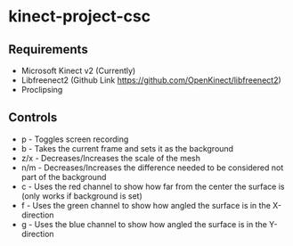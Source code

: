 # kinect-project-csc

## Requirements
- Microsoft Kinect v2 (Currently)
- Libfreenect2 (Github Link https://github.com/OpenKinect/libfreenect2)
- Proclipsing

## Controls
- p - Toggles screen recording
- b - Takes the current frame and sets it as the background
- z/x - Decreases/Increases the scale of the mesh
- n/m - Decreases/Increases the difference needed to be considered not part of the background
- c - Uses the red channel to show how far from the center the surface is (only works if background is set)
- f - Uses the green channel to show how angled the surface is in the X-direction
- g - Uses the blue channel to show how angled the surface is in the Y-direction
